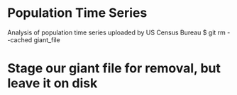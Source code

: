 # Population Time Series
Analysis of population time series uploaded by US Census Bureau 
$ git rm --cached giant_file
# Stage our giant file for removal, but leave it on disk
